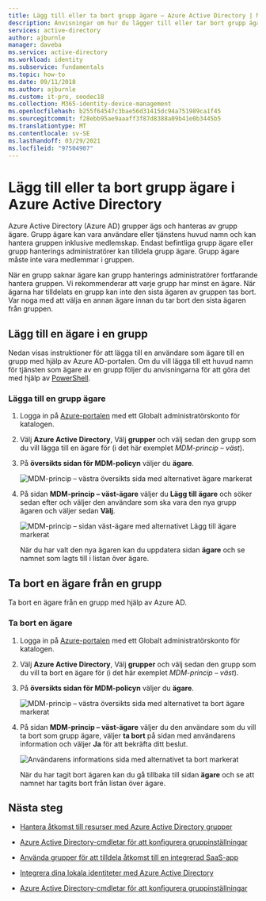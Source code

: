 ```yaml
---
title: Lägg till eller ta bort grupp ägare – Azure Active Directory | Microsoft Docs
description: Anvisningar om hur du lägger till eller tar bort grupp ägare med hjälp av Azure Active Directory.
services: active-directory
author: ajburnle
manager: daveba
ms.service: active-directory
ms.workload: identity
ms.subservice: fundamentals
ms.topic: how-to
ms.date: 09/11/2018
ms.author: ajburnle
ms.custom: it-pro, seodec18
ms.collection: M365-identity-device-management
ms.openlocfilehash: b255f64547c3bae56d31415dc94a751989ca1f45
ms.sourcegitcommit: f28ebb95ae9aaaff3f87d8388a09b41e0b3445b5
ms.translationtype: MT
ms.contentlocale: sv-SE
ms.lasthandoff: 03/29/2021
ms.locfileid: "97504907"
---
```

# <a name="add-or-remove-group-owners-in-azure-active-directory"></a>Lägg till eller ta bort grupp ägare i Azure Active Directory
Azure Active Directory (Azure AD) grupper ägs och hanteras av grupp ägare. Grupp ägare kan vara användare eller tjänstens huvud namn och kan hantera gruppen inklusive medlemskap. Endast befintliga grupp ägare eller grupp hanterings administratörer kan tilldela grupp ägare. Grupp ägare måste inte vara medlemmar i gruppen.

När en grupp saknar ägare kan grupp hanterings administratörer fortfarande hantera gruppen. Vi rekommenderar att varje grupp har minst en ägare. När ägarna har tilldelats en grupp kan inte den sista ägaren av gruppen tas bort. Var noga med att välja en annan ägare innan du tar bort den sista ägaren från gruppen.

## <a name="add-an-owner-to-a-group"></a>Lägg till en ägare i en grupp
Nedan visas instruktioner för att lägga till en användare som ägare till en grupp med hjälp av Azure AD-portalen. Om du vill lägga till ett huvud namn för tjänsten som ägare av en grupp följer du anvisningarna för att göra det med hjälp av [PowerShell](/powershell/module/Azuread/Add-AzureADGroupOwner).

### <a name="to-add-a-group-owner"></a>Lägga till en grupp ägare
1. Logga in på [Azure-portalen](https://portal.azure.com) med ett Globalt administratörskonto för katalogen.

2. Välj **Azure Active Directory**, Välj **grupper** och välj sedan den grupp som du vill lägga till en ägare för (i det här exemplet *MDM-princip – väst*).

3. På **översikts sidan för MDM-policyn** väljer du **ägare**.

    ![MDM-princip – västra översikts sida med alternativet ägare markerat](media/active-directory-accessmanagement-managing-group-owners/add-owners-option-overview-blade.png)

4. På sidan **MDM-princip – väst-ägare** väljer du **Lägg till ägare** och söker sedan efter och väljer den användare som ska vara den nya grupp ägaren och väljer sedan **Välj**.

    ![MDM-princip – sidan väst-ägare med alternativet Lägg till ägare markerat](media/active-directory-accessmanagement-managing-group-owners/add-owners-owners-blade.png)

    När du har valt den nya ägaren kan du uppdatera sidan **ägare** och se namnet som lagts till i listan över ägare.

## <a name="remove-an-owner-from-a-group"></a>Ta bort en ägare från en grupp
Ta bort en ägare från en grupp med hjälp av Azure AD.

### <a name="to-remove-an-owner"></a>Ta bort en ägare
1. Logga in på [Azure-portalen](https://portal.azure.com) med ett Globalt administratörskonto för katalogen.

2. Välj **Azure Active Directory**, Välj **grupper** och välj sedan den grupp som du vill ta bort en ägare för (i det här exemplet *MDM-princip – väst*).

3. På **översikts sidan för MDM-policyn** väljer du **ägare**.

    ![MDM-princip – västra översikts sida med alternativet ta bort ägare markerat](media/active-directory-accessmanagement-managing-group-owners/remove-owners-option-overview-blade.png)

4. På sidan **MDM-princip – väst-ägare** väljer du den användare som du vill ta bort som grupp ägare, väljer **ta bort** på sidan med användarens information och väljer **Ja** för att bekräfta ditt beslut.

    ![Användarens informations sida med alternativet ta bort markerat](media/active-directory-accessmanagement-managing-group-owners/remove-owner-info-blade.png)

    När du har tagit bort ägaren kan du gå tillbaka till sidan **ägare** och se att namnet har tagits bort från listan över ägare.

## <a name="next-steps"></a>Nästa steg
- [Hantera åtkomst till resurser med Azure Active Directory grupper](active-directory-manage-groups.md)

- [Azure Active Directory-cmdletar för att konfigurera gruppinställningar](../enterprise-users/groups-settings-cmdlets.md)

- [Använda grupper för att tilldela åtkomst till en integrerad SaaS-app](../enterprise-users/groups-saasapps.md)

- [Integrera dina lokala identiteter med Azure Active Directory](../hybrid/whatis-hybrid-identity.md)

- [Azure Active Directory-cmdletar för att konfigurera gruppinställningar](../enterprise-users/groups-settings-v2-cmdlets.md)
